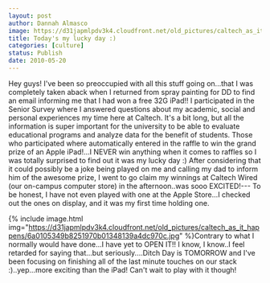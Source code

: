 ```yaml
---
layout: post
author: Dannah Almasco
image: https://d31japmlpdv3k4.cloudfront.net/old_pictures/caltech_as_it_happens/6a0105349b8251970b0133ee088b83970b.jpg
title: Today's my lucky day :)
categories: [culture]
status: Publish
date: 2010-05-20
---
```


Hey guys!
I've been so preoccupied with all this stuff going on...that I was completely taken aback when I returned from spray painting for DD to find an email informing me that I had won a free 32G iPad!!
I participated in the Senior Survey where I answered questions about my academic, social and personal experiences my time here at Caltech. It's a bit long, but all the information is super important for the university to be able to evaluate educational programs and analyze data for the benefit of students. Those who participated where automatically entered in the raffle to win the grand prize of an Apple iPad!...I NEVER win anything when it comes to raffles so I was totally surprised to find out it was my lucky day :)
After considering that it could possibly be a joke being played on me and calling my dad to inform him of the awesome prize, I went to go claim my winnings at Caltech Wired (our on-campus computer store) in the afternoon..was sooo EXCITED!---
To be honest, I have not even played with one at the Apple Store...I checked out the ones on display, and it was my first time holding one.


{% include image.html img="https://d31japmlpdv3k4.cloudfront.net/old_pictures/caltech_as_it_happens/6a0105349b8251970b01348139a4dc970c.jpg" %}Contrary to what I normally would have done...I have yet to OPEN IT!! I know, I know..I feel retarded for saying that...but seriously....Ditch Day is TOMORROW and I've been focusing on finishing all of the last minute touches on our stack :)..yep...more exciting than the iPad!
Can't wait to play with it though!
